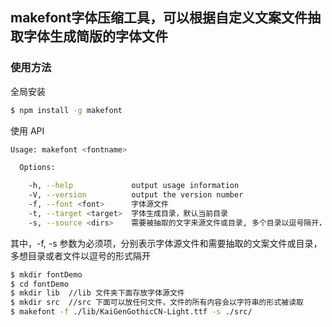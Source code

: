 ## makefont字体压缩工具，可以根据自定义文案文件抽取字体生成简版的字体文件

### 使用方法

全局安装
``` bash
$ npm install -g makefont
```

使用 API
``` bash
Usage: makefont <fontname>

  Options:

    -h, --help             output usage information
    -V, --version          output the version number
    -f, --font <font>      字体源文件
    -t, --target <target>  字体生成目录，默认当前目录
    -s, --source <dirs>    需要被抽取的文字来源文件或目录, 多个目录以逗号隔开，支持正则匹配
```
其中，-f, -s 参数为必须项，分别表示字体源文件和需要抽取的文案文件或目录，多想目录或者文件以逗号的形式隔开

``` bash
$ mkdir fontDemo
$ cd fontDemo
$ mkdir lib  //lib 文件夹下面存放字体源文件
$ mkdir src  //src 下面可以放任何文件，文件的所有内容会以字符串的形式被读取
$ makefont -f ./lib/KaiGenGothicCN-Light.ttf -s ./src/
```